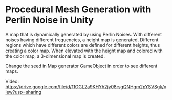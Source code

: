 # Procedural Mesh Generation with Perlin Noise in Unity

A map that is dynamically generated by using Perlin Noises. With different noises having different frequencies, a height map is generated. Different regions which have different colors are defined for different heights, thus creating a color map. When elevated with the height map and colored with the color map, a 3-dimensional map is created.

Change the seed in Map generator GameObject in order to see different maps.

Video:
https://drive.google.com/file/d/11OGL2a9KHYh2jy08rsgQNHgm2pYSVSgk/view?usp=sharing
